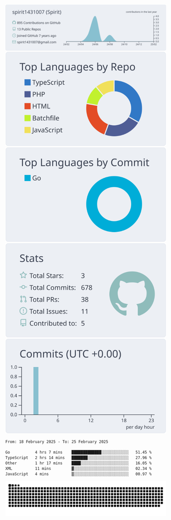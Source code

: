 [![](https://raw.githubusercontent.com/spirit1431007/spirit1431007/master/profile-summary-card-output/nord_bright/0-profile-details.svg)](https://git.io/spiritx)
[![](https://raw.githubusercontent.com/spirit1431007/spirit1431007/master/profile-summary-card-output/nord_bright/1-repos-per-language.svg)](https://git.io/spiritx) [![](https://raw.githubusercontent.com/spirit1431007/spirit1431007/master/profile-summary-card-output/nord_bright/2-most-commit-language.svg)](https://git.io/spiritx)
[![](https://raw.githubusercontent.com/spirit1431007/spirit1431007/master/profile-summary-card-output/nord_bright/3-stats.svg)](https://git.io/spiritx) [![](https://raw.githubusercontent.com/spirit1431007/spirit1431007/master/profile-summary-card-output/nord_bright/4-productive-time.svg)](https://git.io/spiritx)

<!--START_SECTION:waka-->

```txt
From: 18 February 2025 - To: 25 February 2025

Go           4 hrs 7 mins    █████████████░░░░░░░░░░░░   51.45 %
TypeScript   2 hrs 14 mins   ███████░░░░░░░░░░░░░░░░░░   27.96 %
Other        1 hr 17 mins    ████░░░░░░░░░░░░░░░░░░░░░   16.05 %
XML          11 mins         ▓░░░░░░░░░░░░░░░░░░░░░░░░   02.34 %
JavaScript   4 mins          ▒░░░░░░░░░░░░░░░░░░░░░░░░   00.97 %
```

<!--END_SECTION:waka-->

![contribution](https://github.com/spirit1431007/spirit1431007/blob/output/github-contribution-grid-snake.svg)
